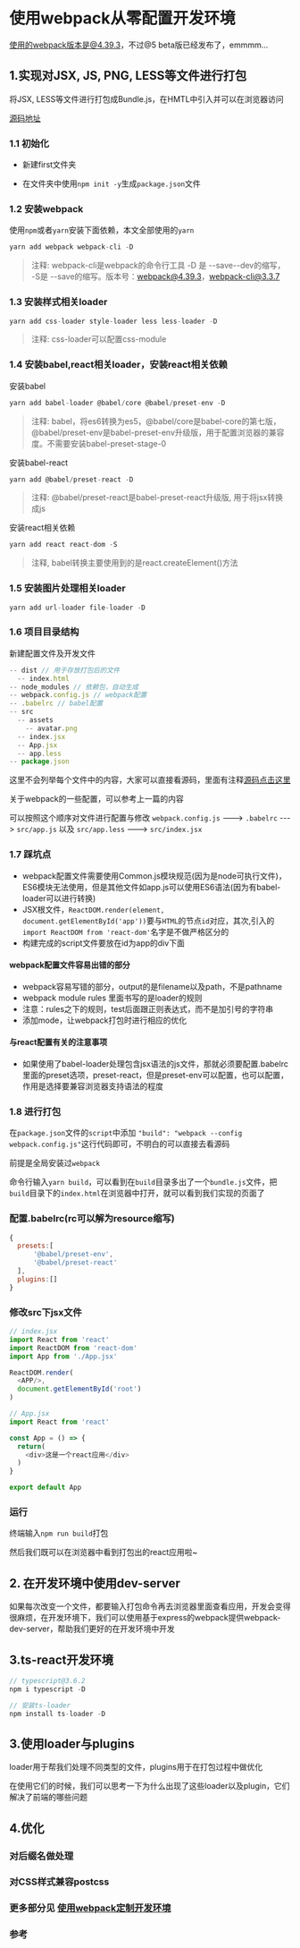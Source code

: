 # 使用webpack从零配置开发环境

使用的webpack版本是@4.39.3，不过@5 beta版已经发布了，emmmm...

## 1.实现对JSX, JS, PNG, LESS等文件进行打包

将JSX, LESS等文件进行打包成Bundle.js，在HMTL中引入并可以在浏览器访问

[源码地址]()

### 1.1 初始化

- 新建first文件夹

- 在文件夹中使用`npm init -y`生成`package.json`文件

### 1.2 安装webpack

使用`npm`或者`yarn`安装下面依赖，本文全部使用的`yarn`

```js
yarn add webpack webpack-cli -D
```
> 注释: webpack-cli是webpack的命令行工具  -D 是 --save--dev的缩写， -S是 --save的缩写。版本号：webpack@4.39.3，webpack-cli@3.3.7

### 1.3 安装样式相关loader

```js
yarn add css-loader style-loader less less-loader -D
```
> 注释: css-loader可以配置css-module

### 1.4 安装babel,react相关loader，安装react相关依赖

安装babel

```js
yarn add babel-loader @babel/core @babel/preset-env -D
```
> 注释: babel，将es6转换为es5，@babel/core是babel-core的第七版，@babel/preset-env是babel-preset-env升级版，用于配置浏览器的兼容度。不需要安装babel-preset-stage-0

安装babel-react

```js
yarn add @babel/preset-react -D
```
> 注释: @babel/preset-react是babel-preset-react升级版, 用于将jsx转换成js

安装react相关依赖

```js
yarn add react react-dom -S
```
> 注释, babel转换主要使用到的是react.createElement()方法

### 1.5 安装图片处理相关loader

```js
yarn add url-loader file-loader -D
```

### 1.6 项目目录结构

新建配置文件及开发文件

```js
-- dist // 用于存放打包后的文件
  -- index.html
-- node_modules // 依赖包，自动生成
-- webpack.config.js // webpack配置
-- .babelrc // babel配置
-- src
  -- assets
    -- avatar.png
  -- index.jsx
  -- App.jsx
  -- app.less
-- package.json
```

这里不会列举每个文件中的内容，大家可以直接看源码，里面有注释[源码点击这里]()

关于webpack的一些配置，可以参考上一篇的内容

可以按照这个顺序对文件进行配置与修改 `webpack.config.js` ---> `.babelrc` ---> `src/app.js` 以及 `src/app.less` ---> `src/index.jsx`

### 1.7 踩坑点

- webpack配置文件需要使用Common.js模块规范(因为是node可执行文件)，ES6模块无法使用，但是其他文件如app.js可以使用ES6语法(因为有babel-loader可以进行转换)
- JSX根文件，`ReactDOM.render(element, document.getElementById('app'))`要与`HTML`的节点`id`对应，其次,引入的`import ReactDOM from 'react-dom'`名字是不做严格区分的
- 构建完成的script文件要放在id为app的div下面

#### webpack配置文件容易出错的部分

- webpack容易写错的部分，output的是filename以及path，不是pathname
- webpack module rules 里面书写的是loader的规则
- 注意：rules之下的规则，test后面跟正则表达式，而不是加引号的字符串
- 添加mode，让webpack打包时进行相应的优化

#### 与react配置有关的注意事项

- 如果使用了babel-loader处理包含jsx语法的js文件，那就必须要配置.babelrc里面的preset选项，preset-react，但是preset-env可以配置，也可以配置，作用是选择要兼容浏览器支持语法的程度

### 1.8 进行打包

在`package.json`文件的`script`中添加 `"build": "webpack --config webpack.config.js"`这行代码即可，不明白的可以直接去看源码

前提是全局安装过`webpack`

命令行输入`yarn build`，可以看到在`build`目录多出了一个`bundle.js`文件，把`build`目录下的`index.html`在浏览器中打开，就可以看到我们实现的页面了

### 配置.babelrc(rc可以解为resource缩写)
```js
{
  presets:[
      '@babel/preset-env',
      '@babel/preset-react'
  ],
  plugins:[]
}
```

### 修改src下jsx文件
```js
// index.jsx
import React from 'react'
import ReactDOM from 'react-dom'
import App from './App.jsx'

ReactDOM.render(
  <APP/>,
  document.getElementById('root')
)
```
```js
// App.jsx
import React from 'react'

const App = () => {
  return(
    <div>这是一个react应用</div>
  )
}

export default App
```

### 运行
终端输入`npm run build`打包

然后我们既可以在浏览器中看到打包出的react应用啦~

## 2. 在开发环境中使用dev-server

如果每次改变一个文件，都要输入打包命令再去浏览器里面查看应用，开发会变得很麻烦，在开发环境下，我们可以使用基于express的webpack提供webpack-dev-server，帮助我们更好的在开发环境中开发

## 3.ts-react开发环境

```js
// typescript@3.6.2
npm i typescript -D

// 安装ts-loader
npm install ts-loader -D
```

## 3.使用loader与plugins

loader用于帮我们处理不同类型的文件，plugins用于在打包过程中做优化  

在使用它们的时候，我们可以思考一下为什么出现了这些loader以及plugin，它们解决了前端的哪些问题


## 4.优化
### 对后缀名做处理
### 对CSS样式兼容postcss

### 更多部分见 [使用webpack定制开发环境](https://github.com/xblcity/web-learning/tree/master/webpack-learn)

### 参考

